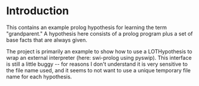 

Introduction
============

This contains an example prolog hypothesis for learning the term "grandparent." A hypothesis here consists of a prolog program plus a set of base facts that are always given. 

The project is primarily an example to show how to use a LOTHypothesis to wrap an external interpreter (here: swi-prolog using pyswip).  This interface is still a little buggy -- for reasons I don't understand it is very sensitive to the file name used, and it seems to not want to use a unique temporary file name for each hypothesis. 